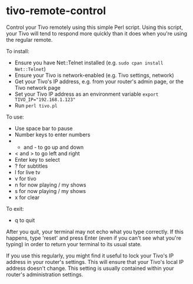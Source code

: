 # tivo-remote-control
Control your Tivo remotely using this simple Perl script. Using this script, your Tivo will tend to respond more quickly than it does when you're using the regular remote.

To install:

* Ensure you have Net::Telnet installed (e.g. `sudo cpan install Net::Telnet`)
* Ensure your Tivo is network-enabled (e.g. Tivo settings, network)
* Get your Tivo's IP address, e.g. from your router's admin page, or the Tivo network page
* Set your Tivo IP address as an environment variable `export TIVO_IP="192.168.1.123"`
* Run `perl tivo.pl`

To use:

* Use space bar to pause
* Number keys to enter numbers
* + and - to go up and down
* < and > to go left and right
* Enter key to select
* ? for subtitles
* l for live tv
* v for tivo
* n for now playing / my shows
* s for now playing / my shows
* x for clear

To exit:

* q to quit

After you quit, your terminal may not echo what you type correctly. If
this happens, type 'reset' and press Enter (even if you can't see what
you're typing) in order to return your terminal to its usual state.

If you use this regularly, you might find it useful to lock your
Tivo's IP address in your router's settings. This will ensure that
your Tivo's local IP address doesn't change. This setting is usually
contained within your router's administration settings.
